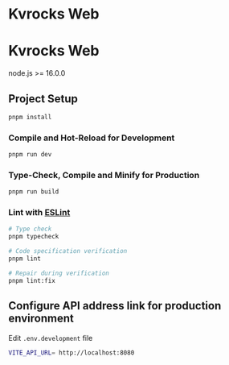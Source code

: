 # Kvrocks Web

# Kvrocks Web

node.js >= 16.0.0

## Project Setup

```sh
pnpm install
```

### Compile and Hot-Reload for Development

```sh
pnpm run dev
```

### Type-Check, Compile and Minify for Production

```sh
pnpm run build
```

### Lint with [ESLint](https://eslint.org/)

```sh
# Type check
pnpm typecheck

# Code specification verification
pnpm lint

# Repair during verification
pnpm lint:fix
```

## Configure API address link for production environment

Edit `.env.development` file

```sh
VITE_API_URL= http://localhost:8080
```

